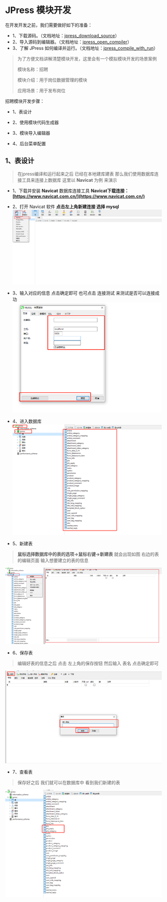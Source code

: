 # JPress 模块开发

在开发开发之前，我们需要做好如下的准备：

- 1、下载源码。（文档地址：[jpress_download_source](/manual/jpress_download_source.md)）
- 2、导入源码到编辑器。（文档地址：[jpress_open_compiler](/manual/jpress_open_compiler.md)）
- 3、了解 JPress 如何编译并运行。（文档地址：[jpress_compile_with_run](/manual/jpress_compile_with_run.md)）


>为了方便文档讲解清楚模块开发，这里会有一个模拟模块开发的场景案例
>
> 模块名称：招聘
>
> 模块介绍：用于岗位数据管理的模块
>
> 应用场景：用于发布岗位

招聘模块开发步骤：

* 1、表设计

* 2、使用模块代码生成器

* 3、模块导入编辑器

* 4、后台菜单配置

## 1、表设计
>在jpress编译和运行起来之后 已经在本地建库建表 那么我们使用数据库连接工具来连接上数据库 这里以 **Navicat** 为例 来演示

* 1、下载并安装 **Navicat** 数据库连接工具
  **Navicat下载连接：[https://www.navicat.com.cn/](https://www.navicat.com.cn/)**

* 2、打开 Navicat 软件 **点击左上角新建连接 选择 mysql**
  ![img.png](../image/module/module_1.png)

* 3、输入对应的信息 点击确定即可 也可点击 连接测试 来测试是否可以连接成功
  ![img.png](../image/module/module_2.png)

* 4、进入数据库
  ![img.png](../image/module/module_3.png)


* 5、新建表

> **鼠标选择数据库中的表的选项->鼠标右键->新建表** 就会出现如图 右边的表的编辑页面
> 输入想要建立的表的信息

![img.png](../image/module/module_4.png)

* 6、保存表
> 编辑好表的信息之后 点击 左上角的保存按钮 然后输入 表名 点击确定即可

![img.png](../image/module/module_5.png)

* 7、查看表
> 保存好之后 我们就可以在数据库中 看到我们新建的表

![img.png](../image/module/module_6.png)